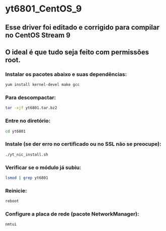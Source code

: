 # yt6801_CentOS_9
## Esse driver foi editado e corrigido para compilar no CentOS Stream 9
## O ideal é que tudo seja feito com permissões root.

### Instalar os pacotes abaixo e suas dependências:

```bash
yum install kernel-devel make gcc
```

### Para descompactar:

```bash
tar -xjf yt6801.tar.bz2
```

### Entre no diretório:

```bash
cd yt6801
```

### Instale (se der erro no certificado ou no SSL não se preocupe):

```bash
./yt_nic_install.sh
```

### Verificar se o módulo já subiu:

```bash
lsmod | grep yt6801
```

### Reinicie:

```bash
reboot
```

### Configure a placa de rede (pacote NetworkManager):
```bash
nmtui
```
